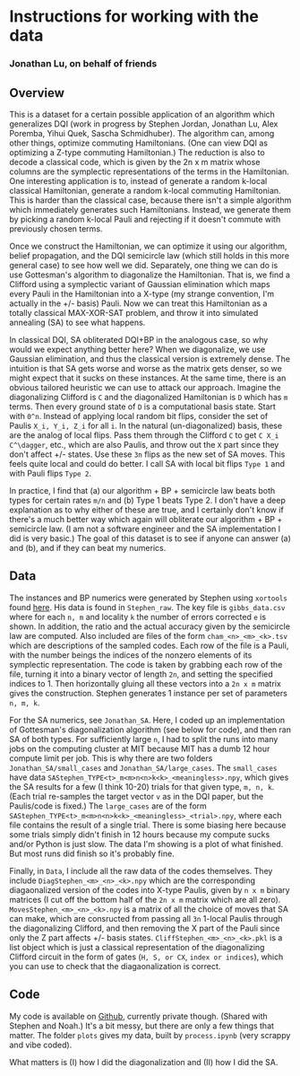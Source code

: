 # Instructions for working with the data
### Jonathan Lu, on behalf of friends

## Overview
This is a dataset for a certain possible application of an algorithm which generalizes DQI
(work in progress by Stephen Jordan, Jonathan Lu, Alex Poremba, Yihui Quek, Sascha Schmidhuber).
The algorithm can, among other things, optimize commuting Hamiltonians.
(One can view DQI as optimizing a Z-type commuting Hamiltonian.)
The reduction is also to decode a classical code, which is given by the 2n x m matrix whose columns
are the symplectic representations of the terms in the Hamiltonian.
One interesting application is to, instead of generate a random k-local classical Hamiltonian,
generate a random k-local commuting Hamiltonian.
This is harder than the classical case, because there isn't a simple algorithm which immediately
generates such Hamiltonians. Instead, we generate them by picking a random k-local Pauli and
rejecting if it doesn't commute with previously chosen terms.

Once we construct the Hamiltonian, we can optimize it using our algorithm, belief propagation, and
the DQI semicircle law (which still holds in this more general case)
to see how well we did.
Separately, one thing we can do is use Gottesman's algorithm to diagonalize the Hamiltonian.
That is, we find a Clifford using a symplectic variant of Gaussian elimination which maps
every Pauli in the Hamiltonian into a X-type (my strange convention, I'm actually in the +/- basis) Pauli.
Now we can treat this Hamiltonian as a totally classical MAX-XOR-SAT problem, 
and throw it into simulated annealing (SA) to see what happens.

In classical DQI, SA obliterated DQI+BP in the analogous case, so why would we expect anything
better here? When we diagonalize, we use Gaussian elimination, and thus the classical 
version is extremely dense. The intuition is that SA gets worse and worse as the 
matrix gets denser, so we might expect that it sucks on these instances.
At the same time, there is an obvious tailored heuristic we can use to attack our approach.
Imagine the diagonalizing Clifford is `C` and the diagonalized Hamiltonian is `D` which has `m` terms.
Then every ground state of `D` is a computational basis state. Start with `0^n`.
Instead of applying local random bit flips, consider the set of Paulis `X_i, Y_i, Z_i` for all `i`. 
In the natural (un-diagonalized) basis, these are the analog of local flips.
Pass them through the Clifford `C` to get `C X_i C^\dagger`, etc., which are also Paulis, and
throw out the `X` part since they don't affect +/- states.
Use these `3n` flips as the new set of SA moves. This feels quite local and could do better.
I call SA with local bit flips `Type 1` and with Pauli flips `Type 2`.

In practice, I find that (a) our algorithm + BP + semicircle law beats both types for certain rates `m/n` 
and (b) Type 1 beats Type 2.
I don't have a deep explanation as to why either of these are true, and I certainly don't know 
if there's a much better way which again will obliterate our algorithm + BP + semicircle law.
(I am not a software engineer and the SA implementation I did is very basic.)
The goal of this dataset is to see if anyone can answer (a) and (b), and if they can beat my numerics.

## Data

The instances and BP numerics were generated by Stephen using `xortools` found [here](https://github.com/stephenjordan/xortools).
His data is found in `Stephen_raw`.
The key file is `gibbs_data.csv` where for each `n, m` and locality `k` the number of errors corrected `e` is shown.
In addition, the ratio and the actual accuracy given by the semicircle law are computed.
Also included are files of the form `cham_<n>_<m>_<k>.tsv` which are descriptions of the sampled codes.
Each row of the file is a Pauli, with the number beings the indices of the nonzero elements of its symplectic representation.
The code is taken by grabbing each row of the file, turning it into a binary vector of length `2n`, and setting the specified
indices to 1. Then horizontally gluing all these vectors into a `2n x m` matrix gives the construction.
Stephen generates 1 instance per set of parameters `n, m, k`.

For the SA numerics, see `Jonathan_SA`. 
Here, I coded up an implementation of Gottesman's diagonalization algorithm (see below for code), and then ran SA of both types. 
For sufficiently large `n`, I had to split the runs into many jobs on the computing cluster at MIT because MIT has a dumb 12 hour compute limit per job. 
This is why there are two folders `Jonathan_SA/small_cases` and `Jonathan_SA/large_cases`. The `small_cases` have data `SAStephen_TYPE<t>_m<m>n<n>k<k>_<meaningless>.npy`, which gives the SA results for a few (I think 10-20) trials for that given type, `m, n, k`. (Each trial re-samples the target vector `v` as in the DQI paper, but the Paulis/code is fixed.)
The `large_cases` are of the form `SAStephen_TYPE<t>_m<m>n<n>k<k>_<meaningless>_<trial>.npy`, where each file contains the result of
a single trial. 
There is some biasing here because some trials simply didn't finish in 12 hours because my compute sucks and/or
Python is just slow. 
The data I'm showing is a plot of what finished. 
But most runs did finish so it's probably fine.

Finally, in `Data`, I include all the raw data of the codes themselves. 
They include `DiagStephen_<m>_<n>_<k>.npy` which are the corresponding diagaonalized version of the codes into X-type Paulis, given
by `n x m` binary matrices (I cut off the bottom half of the `2n x m` matrix which are all zero).
`MovesStephen_<m>_<n>_<k>.npy` is a matrix of all the choice of moves that SA can make, which 
are consructed from passing all `3n` 1-local Paulis through the diagonalizing Clifford, and then removing the X 
part of the Pauli since only the Z part affects +/- basis states.
`CliffStephen_<m>_<n>_<k>.pkl` is a list object which is just a classical representation of the diagonalizing
Clifford circuit in the form of gates (`H, S, or CX`, `index or indices`), which you can use 
to check that the diagaonalization is correct.

## Code
My code is available on [Github](https://github.com/jz-lu/hdqi), currently private though. (Shared with Stephen and Noah.)
It's a bit messy, but there are only a few things that matter. The folder `plots` gives my data, built by `process.ipynb` (very scrappy and vibe coded).

What matters is (I) how I did the diagonalization and (II) how I did the SA.

